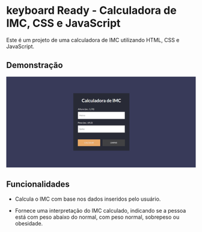 # keyboard Ready - Calculadora de IMC, CSS e JavaScript


Este é um projeto de uma calculadora de IMC utilizando HTML, CSS e JavaScript.

## Demonstração

<img src="./.github/CalculadoraDeIMC.png"/>


## Funcionalidades

- Calcula o IMC com base nos dados inseridos pelo usuário.

- Fornece uma interpretação do IMC calculado, indicando se a pessoa está com peso abaixo do normal, com peso normal, sobrepeso ou obesidade.
